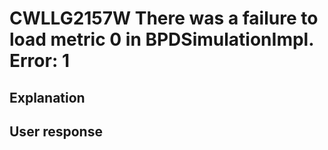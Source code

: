 # CWLLG2157W There was a failure to load metric 0 in BPDSimulationImpl.  Error: 1

## Explanation

## User response